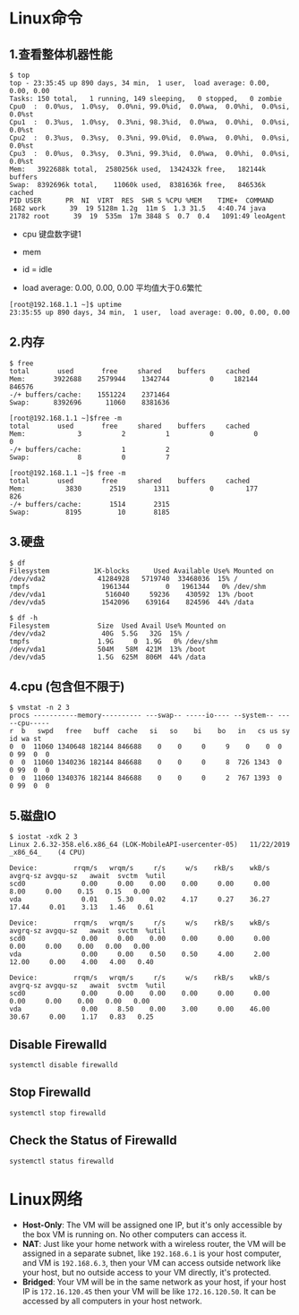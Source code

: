 # Linux命令

## 1.查看整体机器性能

```shell
$ top
top - 23:35:45 up 890 days, 34 min,  1 user,  load average: 0.00, 0.00, 0.00
Tasks: 150 total,   1 running, 149 sleeping,   0 stopped,   0 zombie
Cpu0  :  0.0%us,  1.0%sy,  0.0%ni, 99.0%id,  0.0%wa,  0.0%hi,  0.0%si,  0.0%st
Cpu1  :  0.3%us,  1.0%sy,  0.3%ni, 98.3%id,  0.0%wa,  0.0%hi,  0.0%si,  0.0%st
Cpu2  :  0.3%us,  0.3%sy,  0.3%ni, 99.0%id,  0.0%wa,  0.0%hi,  0.0%si,  0.0%st
Cpu3  :  0.0%us,  0.3%sy,  0.3%ni, 99.3%id,  0.0%wa,  0.0%hi,  0.0%si,  0.0%st
Mem:   3922688k total,  2580256k used,  1342432k free,   182144k buffers
Swap:  8392696k total,    11060k used,  8381636k free,   846536k cached
PID USER      PR  NI  VIRT  RES  SHR S %CPU %MEM    TIME+  COMMAND                                                   
1682 work      39  19 5128m 1.2g  11m S  1.3 31.5   4:40.74 java                                                       
21782 root      39  19  535m  17m 3848 S  0.7  0.4   1091:49 leoAgent 
```

- cpu 键盘数字键1

- mem

- id = idle

- load average: 0.00, 0.00, 0.00 平均值大于0.6繁忙

  

```shell
[root@192.168.1.1 ~]$ uptime
23:35:55 up 890 days, 34 min,  1 user,  load average: 0.00, 0.00, 0.00
```



## 2.内存

  ```shell
$ free
total       used       free     shared    buffers     cached
Mem:       3922688    2579944    1342744          0     182144     846576
-/+ buffers/cache:    1551224    2371464
Swap:      8392696      11060    8381636

[root@192.168.1.1 ~]$free -m
total       used       free     shared    buffers     cached
Mem:             3          2          1          0          0          0
-/+ buffers/cache:          1          2
Swap:            8          0          7

[root@192.168.1.1 ~]$ free -m
total       used       free     shared    buffers     cached
Mem:          3830       2519       1311          0        177        826
-/+ buffers/cache:       1514       2315
Swap:         8195         10       8185
  ```

## 3.硬盘

```shell
$ df
Filesystem           1K-blocks      Used Available Use% Mounted on
/dev/vda2             41284928   5719740  33468036  15% /
tmpfs                  1961344         0   1961344   0% /dev/shm
/dev/vda1               516040     59236    430592  13% /boot
/dev/vda5              1542096    639164    824596  44% /data

$ df -h
Filesystem            Size  Used Avail Use% Mounted on
/dev/vda2              40G  5.5G   32G  15% /
tmpfs                 1.9G     0  1.9G   0% /dev/shm
/dev/vda1             504M   58M  421M  13% /boot
/dev/vda5             1.5G  625M  806M  44% /data
```

## 4.cpu (包含但不限于)

```shell
$ vmstat -n 2 3
procs -----------memory---------- ---swap-- -----io---- --system-- -----cpu-----
r  b   swpd   free   buff  cache   si   so    bi    bo   in   cs us sy id wa st
0  0  11060 1340648 182144 846688    0    0     0     9    0    0  0  0 99  0  0	
0  0  11060 1340236 182144 846688    0    0     0     8  726 1343  0  0 99  0  0	
0  0  11060 1340376 182144 846688    0    0     0     2  767 1393  0  0 99  0  0
```

## 5.磁盘IO

```shell
$ iostat -xdk 2 3
Linux 2.6.32-358.el6.x86_64 (LOK-MobileAPI-usercenter-05) 	11/22/2019 	_x86_64_	(4 CPU)

Device:         rrqm/s   wrqm/s     r/s     w/s    rkB/s    wkB/s avgrq-sz avgqu-sz   await  svctm  %util
scd0              0.00     0.00    0.00    0.00     0.00     0.00     8.00     0.00    0.15   0.15   0.00
vda               0.01     5.30    0.02    4.17     0.27    36.27    17.44     0.01    3.13   1.46   0.61

Device:         rrqm/s   wrqm/s     r/s     w/s    rkB/s    wkB/s avgrq-sz avgqu-sz   await  svctm  %util
scd0              0.00     0.00    0.00    0.00     0.00     0.00     0.00     0.00    0.00   0.00   0.00
vda               0.00     0.00    0.50    0.50     4.00     2.00    12.00     0.00    4.00   4.00   0.40

Device:         rrqm/s   wrqm/s     r/s     w/s    rkB/s    wkB/s avgrq-sz avgqu-sz   await  svctm  %util
scd0              0.00     0.00    0.00    0.00     0.00     0.00     0.00     0.00    0.00   0.00   0.00
vda               0.00     8.50    0.00    3.00     0.00    46.00    30.67     0.00    1.17   0.83   0.25
```

## Disable Firewalld

```shell
systemctl disable firewalld
```

## Stop Firewalld

```
systemctl stop firewalld
```

## Check the Status of Firewalld

```
systemctl status firewalld
```



# Linux网络

- **Host-Only**: The VM will be assigned one IP, but it's only accessible by the box VM is running on. No other computers can access it.
- **NAT**: Just like your home network with a wireless router, the VM will be assigned in a separate subnet, like `192.168.6.1` is your host computer, and VM is `192.168.6.3`, then your VM can access outside network like your host, but no outside access to your VM directly, it's protected.
- **Bridged**: Your VM will be in the same network as your host, if your host IP is `172.16.120.45` then your VM will be like `172.16.120.50`. It can be accessed by all computers in your host network.

